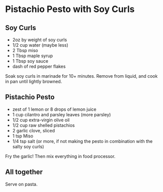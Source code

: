 # Pistachio Pesto with Soy Curls

## Soy Curls

- 2oz by weight of soy curls
- 1/2 cup water (maybe less)
- 2 Tbsp miso
- 1 Tbsp maple syrup
- 1 Tbsp soy sauce
- dash of red pepper flakes

Soak soy curls in marinade for 10+ minutes. Remove from liquid, and cook in pan
until lightly browned.

## Pistachio Pesto

- zest of 1 lemon or 8 drops of lemon juice
- 1 cup cilantro and parsley leaves (more parsley)
- 1/2 cup extra-virgin olive oil
- 1/2 cup raw shelled pistachios
- 2 garlic clove, sliced
- 1 tsp Miso
- 1/4 tsp salt (or more, if not making the pesto in combination with the salty
  soy curls)

Fry the garlic! Then mix everything in food processor.

## All together

Serve on pasta.
